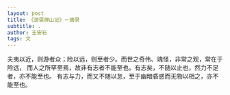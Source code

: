 ```yaml
---
layout: post
title: 《游褒禅山记》－摘录
subtitle: .
author: 王安石
tags: 文
---
```



夫夷以近，则游者众；险以远，则至者少。而世之奇伟、瑰怪，非常之观，常在于险远，
而人之所罕至焉，故非有志者不能至也。有志矣，不随以止也，然力不足者，亦不能至也。
有志与力，而又不随以怠，至于幽暗昏惑而无物以相之，亦不能至也。

